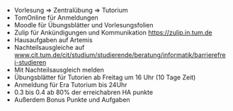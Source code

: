 - Vorlesung => Zentralübung => Tutorium
- TomOnline für Anmeldungen
- Moodle für Übungsblätter und Vorlesungsfolien
- Zulip für Ankündigungen und Kommunikation https://zulip.in.tum.de
- Hausaufgaben auf Artemis
- Nachteilsausgleiche auf www.cit.tum.de/cit/studium/studierende/beratung/informatik/barrierefrei-studieren
- Mit Nachteilsausgleich melden
- Übungsblätter für Tutorien ab Freitag um 16 Uhr (10 Tage Zeit)
- Anmeldung für Era Tutorium bis 24Uhr
- 0.3 bis 0.4 ab 80% der erreichabren HA punkte
- Außerdem Bonus Punkte und Aufgaben